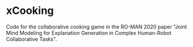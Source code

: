 # xCooking
Code for the collaborative cooking game in the RO-MAN 2020 paper "Joint Mind Modeling for Explanation Generation in Complex Human-Robot Collaborative Tasks".

